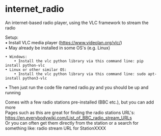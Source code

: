 # internet_radio
An internet-based radio player, using the VLC framework to stream the radio

Setup:  
    • Install VLC media player (https://www.videolan.org/vlc/)  
    • May already be installed in some OS's (e.g. Linux)

    • Windows:
        • Install the vlc python library via this command line: pip install python-vlc
    • Linux or other similar OS:
        • Install the vlc python library via this command line: sudo apt-install python3-vlc

• Then just run the code file named radio.py and you should be up and running
  
  Comes with a few radio stations pre-installed (BBC etc.), but you can add more  
  Pages such as this are great for finding the radio stations URL's: https://en.everybodywiki.com/List_of_BBC_radio_stream_URLs  
  Or you can often get them directly from the station or a search for something like: radio stream URL for StationXXXX  
